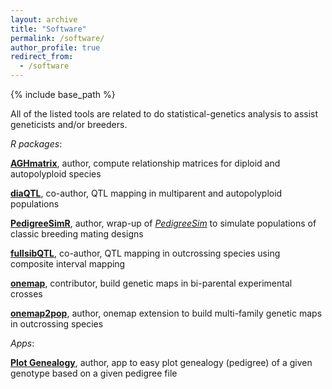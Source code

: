 ```yaml
---
layout: archive
title: "Software"
permalink: /software/
author_profile: true
redirect_from:
  - /software
---
```


{% include base_path %}

All of the listed tools are related to do statistical-genetics analysis to assist geneticists and/or breeders.

*R packages*:

**[AGHmatrix](https://cran.r-project.org/package=AGHmatrix)**, author, compute relationship matrices for diploid and autopolyploid species

**[diaQTL](https://www.github.com/jendelman/diaQTL)**, co-author, QTL mapping in multiparent and autopolyploid populations

**[PedigreeSimR](https://github.com/rramadeu/PedigreeSimR)**, author, wrap-up of *[PedigreeSim](https://www.wur.nl/en/show/Software-PedigreeSim.htm)* to simulate populations of classic breeding mating designs

**[fullsibQTL](https://www.github.com/augusto-garcia/fullsibQTL)**, co-author, QTL mapping in outcrossing species using composite interval mapping

**[onemap](https://cran.r-project.org/package=onemap)**, contributor, build genetic maps in bi-parental experimental crosses

**[onemap2pop](https://www.github.com/augusto-garcia/onemap2pop)**, author, onemap extension to build multi-family genetic maps in outcrossing species

*Apps*:

**[Plot Genealogy](https://rramadeu.shinyapps.io/PlotGenealogy/)**, author, app to easy plot genealogy (pedigree) of a given genotype based on a given pedigree file
